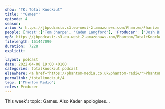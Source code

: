 ```yaml
---
show: "TK: Total Knockout"
title: '"Games"'
episode: 4
season: 
artwork: https://jbpodcasts.s3.eu-west-2.amazonaws.com/Phantom/Phantom.jpg
people: ['Host':['Tom Sharpe', 'Kaden Langford'], 'Producer': ['Josh Brunning']]
mp3: https://jbpodcasts.s3.eu-west-2.amazonaws.com/Phantom/Total+Knockout/2022-04-08+-+04.mp3
filelength: 161447090
duration:  7228
explicit: 

layout: podcast
date: 2022-04-08 19:00 +0100
categories: totalknockout podcast
elsewhere: <a href="https://phantom-media.co.uk/phantom-radio/">Phantom Media</a>
permalink: /totalknockout/4
tags: ['Phantom Radio']
roles: Producer
---
```


This week's topic: Games. Also Kaden apologises...
